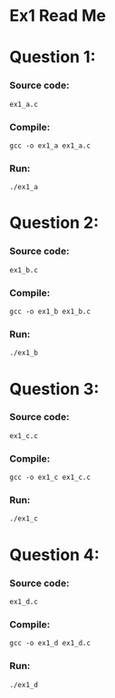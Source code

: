 # Ex1 Read Me
  
  
  
Question 1:
===========
### Source code:
```
ex1_a.c
```
### Compile:
```
gcc -o ex1_a ex1_a.c
```
### Run:
```
./ex1_a
```
  
  
  
Question 2:
===========
### Source code:
```
ex1_b.c
```
### Compile:
```
gcc -o ex1_b ex1_b.c
```
### Run:
```
./ex1_b
```
  
  
  
Question 3:
===========
### Source code:
```
ex1_c.c
```
### Compile:
```
gcc -o ex1_c ex1_c.c
```
### Run:
```
./ex1_c
```
  
  
  
Question 4:
===========
### Source code:
```
ex1_d.c
```
### Compile:
```
gcc -o ex1_d ex1_d.c
```
### Run:
```
./ex1_d
```
